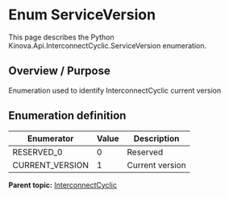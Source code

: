 # Enum ServiceVersion

This page describes the Python Kinova.Api.InterconnectCyclic.ServiceVersion enumeration.

## Overview / Purpose

Enumeration used to identify InterconnectCyclic current version

## Enumeration definition

|Enumerator|Value|Description|
|----------|-----|-----------|
|RESERVED\_0|0|Reserved|
|CURRENT\_VERSION|1|Current version|

**Parent topic:** [InterconnectCyclic](../references/summary_InterconnectCyclic.md)

